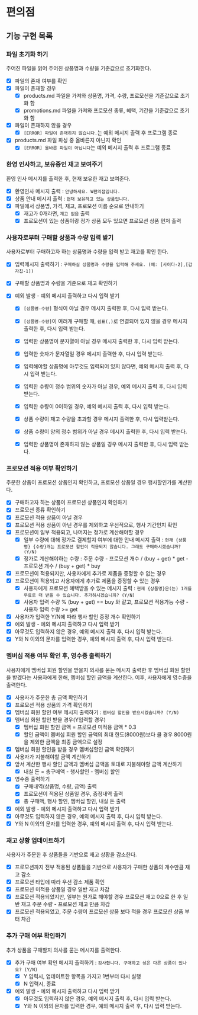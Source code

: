 # 편의점

## 기능 구현 목록



### 파일 초기화 하기
주어진 파일을 읽어 주어진 상품명과 수량을 기준값으로 초기화한다.

- [x] 파일의 존재 여부를 확인
- [x] 파일이 존재할 경우
  - [x] products.md 파일을 가져와 상품명, 가격, 수량, 프로모션을 기준값으로 초기화 함
  - [x] promotions.md 파일을 가져와 프로모션 종류, 혜택, 기간을 기준값으로 초기화 함
- [x] 파일이 존재하지 않을 경우
  - [x] `[ERROR] 파일이 존재하지 않습니다.`는 예외 메시지 출력 후 프로그램 종료
- [x] products.md 파일 파싱 중 올바른지 아닌지 확인
  - [x] `[ERROR] 올바른 파일이 아닙니다`는 예외 메시지 출력 후 프로그램 종료

### 환영 인사하고, 보유중인 재고 보여주기
환영 인사 메시지를 출력한 후, 현재 보유한 재고 보여준다.

- [x]  환영인사 메시지 출력 : `안녕하세요. W편의점입니다.`
- [x]  상품 안내 메시지 출력 : `현재 보유하고 있는 상품입니다.`
- [x]  파일에서 상품명, 가격, 재고, 프로모션 이름 순으로 안내하기
    - [x] 재고가 0개라면, `재고 없음` 출력
    - [x] 프로모션이 있는 상품이랑 정가 상품 모두 있으면 프로모션 상품 먼저 출력

### 사용자로부터 구매할 상품과 수량 입력 받기
사용자로부터 구매하고자 하는 상품명과 수량을 입력 받고 재고를 확인 한다.

- [x]  입력메시지 출력하기 : `구매하실 상품명과 수량을 입력해 주세요. (예: [사이다-2],[감자칩-1])`

- [x] 구매할 상품명과 수량을 기준으로 재고 확인하기
- [x]  예외 발생 - 예외 메시지 출력하고 다시 입력 받기
    - [x]  `[상품명-수량]` 형식이 아닐 경우 메시지 출력한 후, 다시 입력 받는다.
    - [x]  `[상품명-수량]`이 여러개 구매할 때, `쉼표(,)`로 연결되어 있지 않을 경우 메시지 출력한 후, 다시 입력 받는다.
    - [x]  입력한 상품명이 문자열이 아닐 경우 메시지 출력한 후, 다시 입력 받는다.
    - [x]  입력한 숫자가 문자열일 경우 메시지 출력한 후, 다시 입력 받는다.
    - [x]  입력해야할 상품명에 아무것도 입력되어 있지 않다면, 예외 메시지 출력 후, 다시 입력 받는다.
    - [x]  입력한 수량이 정수 범위의 숫자가 아닐 경우, 예외 메시지 출력 후, 다시 입력 받는다.
    - [x]  입력한 수량이 0이하일 경우, 예외 메시지 출력 후, 다시 입력 받는다.
    - [x]  상품 수량이 재고 수량을 초과할 경우 메시지 출력한 후, 다시 입력받는다.
    - [x]  상품 수량이 양의 정수 범위가 아닐 경우 메시지 출력한 후, 다시 입력 받는다.
    - [x]  입력한 상품명이 존재하지 않는 상품일 경우 메시지 출력한 후, 다시 입력 받는다.


### 프로모션 적용 여부 확인하기
주문한 상품이 프로모션 상품인지 확인하고, 프로모션 상품일 경우 행사할인가를 계산한다.

- [x] 구매하고자 하는 상품이 프로모션 상품인지 확인하기
- [x] 프로모션 종류 확인하기
- [x] 프로모션 적용 상품이 아닐 경우
- [x] 프로모션 적용 상품이 아닌 경우를 제외하고 우선적으로, 행사 기간인지 확인
- [x] 프로모션이 일부 적용되고, 나머지는 정가로 계산해야할 경우
  - [x] 일부 수량에 대해 정가로 결제할지 여부에 대한 안내 메시지 출력 : `현재 {상품명} {수량}개는 프로모션 할인이 적용되지 않습니다. 그래도 구매하시겠습니까? (Y/N)`
  - [x] 정가로 계산해야하는 수량 : 주문 수량 - 프로모션 개수 / (buy + get) * get - 프로모션 개수 / (buy + get) * buy
- [x] 프로모션이 적용되지만, 사용자에게 추가로 제품을 증정할 수 없는 경우
- [x] 프로모션이 적용되고 사용자에게 추가로 제품을 증정할 수 있는 경우
  - [x] 사용자에게 프로모션 혜택받을 수 있는 메시지 출력 : `현재 {상품명}은(는) 1개를 무료로 더 받을 수 있습니다. 추가하시겠습니까? (Y/N)`
  - [x] 사용자 입력 수량 % (buy + get) == buy 와 같고, 프로모션 적용가능 수량 - 사용자 입력 수량 >= get
- [x]  사용자가 입력한 Y/N에 따라 행사 할인 증정 개수 확인하기
- [x]  예외 발생 - 예외 메시지 출력하고 다시 입력 받기
  - [x]  아무것도 입력하지 않은 경우, 예외 메시지 출력 후, 다시 입력 받는다.
  - [x]  Y와 N 이외의 문자를 입력한 경우, 예외 메시지 출력 후, 다시 입력 받는다.

### 멤버십 적용 여부 확인 후, 영수증 출력하기
사용자에게 멤버십 회원 할인을 받을지 의사를 묻는 메시지 출력한 후 멤버십 회원 할인을 받겠다는 사용자에게 한해, 멤버십 할인 금액을 계산한다. 이후, 사용자에게 영수증을 출력한다.

- [x] 사용자가 주문한 총 금액 확인하기
- [x] 프로모션 적용 상품의 가격 확인하기
- [x] 멤버십 회원 할인 여부 메시지 출력하기 : `멤버십 할인을 받으시겠습니까? (Y/N)`
- [x] 멤버십 회원 할인 받을 경우(Y입력할 경우)
    - [x]  멤버십 회원 할인 금액 = 프로모션 미적용 금액 * 0.3
    - [x]  할인 금액이 멤버십 회원 할인 금액의 최대 한도(8000원)보다 클 경우 8000원을 제외한 금액을 최종 금액으로 설정
- [x] 멤버십 회원 할인을 받을 경우 멤버십할인 금액 확인하기
- [x] 사용자가 지불해야할 금액 계산하기
- [x] 앞서 계산한 행사 할인 금액과 멤버십 금액을 토대로 지불해야할 금액 계산하기
  - [x] 내실 돈 = 총구매액 - 행사할인 - 멤버십 할인
- [x] 영수증 출력하기
  - [x] 구매내역(상품명, 수량, 금액) 출력
  - [x] 프로모션이 적용된 상품일 경우, 증정내역 출력
  - [x] 총 구매액, 행사 할인, 멤버십 할인, 내실 돈 출력
- [x]  예외 발생 - 예외 메시지 출력하고 다시 입력 받기
  - [x]  아무것도 입력하지 않은 경우, 예외 메시지 출력 후, 다시 입력 받는다.
  - [x]  Y와 N 이외의 문자를 입력한 경우, 예외 메시지 출력 후, 다시 입력 받는다.

### 재고 상황 업데이트하기
사용자가 주문한 후 상품들을 기반으로 재고 상황을 감소한다.

- [x] 프로모션까지 전부 적용된 상품들을 기반으로 사용자가 구매한 상품의 개수만큼 재고 감소
- [x] 프로모션 타입에 따라 우선 감소 제품 확인
- [x] 프로모션 미적용 상품일 경우 일반 재고 차감
- [x] 프로모션 적용되었지만, 일부는 원가로 해야할 경우 프로모션 재고 0으로 한 후 일반 재고 주문 수량 - 프로모션 재고 만큼 차감
- [x] 프로모션 적용되었고, 주문 수량이 프로모션 상품 보다 적을 경우 프로모션 상품 부터 차감

### 추가 구매 여부 확인하기
추가 상품을 구매할지 의사를 묻는 메시지를 출력한다.

- [x]  추가 구매 여부 확인 메시지 출력하기 : `감사합니다. 구매하고 싶은 다른 상품이 있나요? (Y/N)`
    - [x]  Y 입력시, 업데이트한 항목을 가지고 1번부터 다시 실행
    - [x]  N 입력시, 종료
- [x]  예외 발생 - 예외 메시지 출력하고 다시 입력 받기
    - [x]  아무것도 입력하지 않은 경우, 예외 메시지 출력 후, 다시 입력 받는다.
    - [x]  Y와 N 이외의 문자를 입력한 경우, 예외 메시지 출력 후, 다시 입력 받는다.